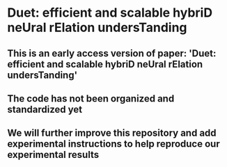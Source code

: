 # Duet: efficient and scalable hybriD neUral rElation undersTanding
## This is an early access version of paper: 'Duet: efficient and scalable hybriD neUral rElation undersTanding'
## The code has not been organized and standardized yet
## We will further improve this repository and add experimental instructions to help reproduce our experimental results
